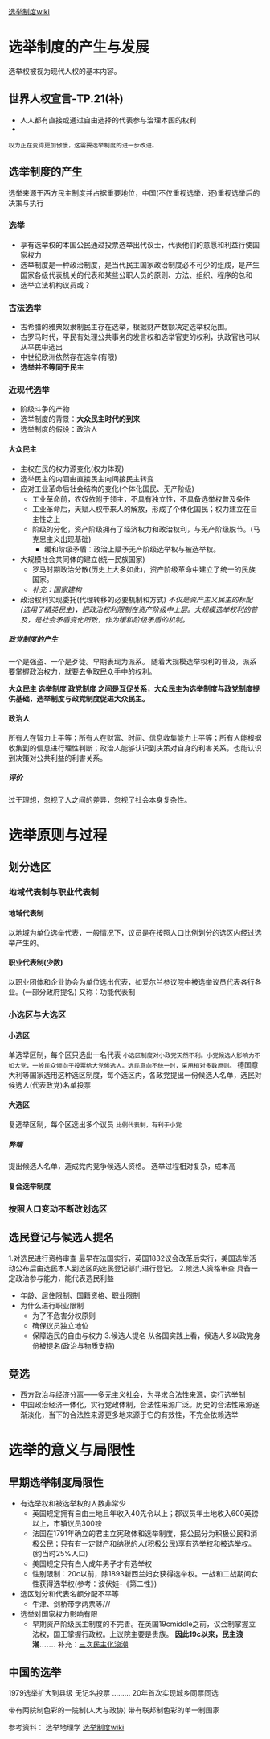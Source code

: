 [选举制度wiki](obsidian://open?vault=%E5%A4%A7%E4%BA%8C%E4%B8%8B&file=%E6%AF%94%E8%BE%83%E6%94%BF%E6%B2%BB%E5%88%B6%E5%BA%A6%2Fsource%2F%E6%8A%95%E7%A5%A8%E5%88%B6%E5%BA%A6.pdf)
# 选举制度的产生与发展
选举权被视为现代人权的基本内容。
## 世界人权宣言-TP.21(补)
- 人人都有直接或通过自由选择的代表参与治理本国的权利
- 

`权力正在变得更加傲慢，这需要选举制度的进一步改进。`
## 选举制度的产生
选举来源于西方民主制度并占据重要地位，中国(不仅重视选举，还)重视选举后的决策与执行

### 选举
- 享有选举权的本国公民通过投票选举出代议士，代表他们的意愿和利益行使国家权力
- 选举制度是一种政治制度，是当代民主国家政治制度必不可少的组成，是产生国家各级代表机关的代表和某些公职人员的原则、方法、组织、程序的总和
- 选举立法机构议员或？
### 古法选举
- 古希腊的雅典奴隶制民主存在选举，根据财产数额决定选举权范围。
- 古罗马时代，平民有处理公共事务的发言权和选举官吏的权利，执政官也可以从平民中选出
- 中世纪欧洲依然存在选举(有限)
- **选举并不等同于民主**
### 近现代选举
- 阶级斗争的产物
- 选举制度的背景：**大众民主时代的到来**
- 选举制度的假设：政治人
#### 大众民主
- 主权在民的权力源变化(权力体现)
- 选举民主的内涵由直接民主向间接民主转变
- 应对工业革命后社会结构的变化(个体化国民、无产阶级)
	- 工业革命前，农奴依附于领主，不具有独立性，不具备选举权普及条件
	- 工业革命后，天赋人权带来人的解放，形成了个体化国民；权力建立在自主性之上
	- 阶级的分化，资产阶级拥有了经济权力和政治权利，与无产阶级脱节。(马克思主义出现基础)
		- 缓和阶级矛盾：政治上赋予无产阶级选举权与被选举权。
- 大规模社会共同体的建立(统一民族国家)
	- 罗马时期政治分散(历史上大多如此)，资产阶级革命中建立了统一的民族国家。
	- *补充：[国家建构](obsidian://open?vault=%E5%A4%A7%E4%BA%8C%E4%B8%8B&file=%E4%B9%A6%2F%E6%94%BF%E6%B2%BB%2F%E7%AC%94%E8%AE%B0%2F%E5%8F%AF%E8%83%BD%E6%80%A7%E7%9A%84%E8%89%BA%E6%9C%AF%EF%BC%9A%E6%AF%94%E8%BE%83%E6%94%BF%E6%B2%BB%E5%AD%A6%2F03.0%E5%9B%BD%E5%AE%B6%E5%BB%BA%E6%9E%84)*
- 政治权利实现委托(代理转移的必要机制和方式)
*不仅是资产主义民主的标配(选用了精英民主)，把政治权利限制在资产阶级中上层。大规模选举权利的普及，是社会矛盾变化所致，作为缓和阶级矛盾的机制。*
##### 政党制度的产生
一个是强盗、一个是歹徒。早期表现为派系。
随着大规模选举权利的普及，派系要掌握政治权力，就要去争取民众手中的权利。

**大众民主        选举制度 政党制度 之间是互促关系，大众民主为选举制度与政党制度提供基础，选举制度与政党制度促进大众民主。** 
#### 政治人
所有人在智力上平等；所有人在财富、时间、信息收集能力上平等；所有人能根据收集到的信息进行理性判断；政治人能够认识到决策对自身的利害关系，也能认识到决策对公共利益的利害关系。
##### 评价
过于理想，忽视了人之间的差异，忽视了社会本身复杂性。


# 选举原则与过程
## 划分选区
### **地域代表制与职业代表制**
#### 地域代表制
以地域为单位选举代表，一般情况下，议员是在按照人口比例划分的选区内经过选举产生的。
#### 职业代表制(少数)
以职业团体和企业协会为单位选出代表，如爱尔兰参议院中被选举议员代表各行各业。(一部分政府提名)
又称：功能代表制

### 小选区与大选区
#### 小选区
单选举区制，每个区只选出一名代表
`小选区制度对小政党天然不利。小党候选人影响力不如大党，一般民众倾向于投票给大党候选人。选民意向不统一时，采用相对多数原则。`
德国意大利等国家选用这种选区制度，每个选区内，各政党提出一份候选人名单，选民对候选人(代表政党)名单投票
#### 大选区
复选举区制，每个区选出多个议员
`比例代表制，有利于小党`
##### 弊端
提出候选人名单，造成党内竞争候选人资格。
选举过程相对复杂，成本高
#### 复合选举制度

### 按照人口变动不断改划选区


## 选民登记与候选人提名
1.对选民进行资格审查
最早在法国实行，英国1832议会改革后实行，美国选举活动公布后由选民本人到选区的选民登记部门进行登记。
2.候选人资格审查
具备一定政治参与能力，能代表选民利益
- 年龄、居住限制、国籍资格、职业限制
- 为什么进行职业限制
	- 为了不危害分权原则
	- 确保议员独立地位
	- 保障选民的自由与权力
3.候选人提名
从各国实践上看，候选人多以政党身份被提名(政治与物质支持)
## 竞选
- 西方政治与经济分离——多元主义社会，为寻求合法性来源，实行选举制
- 中国政治经济一体化，实行党政体制，合法性来源广泛。历史的合法性来源逐渐淡化，当下的合法性来源更多地来源于它的有效性，不完全依赖选举
# 选举的意义与局限性
## 早期选举制度局限性
- 有选举权和被选举权的人数非常少
	- 英国规定拥有自由土地且年收入40先令以上；郡议员年土地收入600英镑以上，市镇议员300镑
	- 法国在1791年确立的君主立宪政体和选举制度，把公民分为积极公民和消极公民；只有有一定财产和纳税的人(积极公民)享有选举权和被选举权。(约当时25%人口)
	- 美国规定只有白人成年男子才有选举权
	- 性别限制：20c以前，除1893新西兰妇女获得选举权。一战和二战期间女性获得选举权(参考：波伏娃-《第二性》)
- 选区划分和代表名额分配不平等
	- 牛津、剑桥带学两票等///
- 选举对国家权力影响有限
	- 早期资产阶级民主制度的不完善。在英国19cmiddle之前，议会制掌握立法权，国王掌握行政权。上议院主要是贵族。
**因此19c以来，民主浪潮.......**
补充：[三次民主化浪潮](obsidian://open?vault=%E5%A4%A7%E4%BA%8C%E4%B8%8B&file=%E4%B9%A6%2F%E6%94%BF%E6%B2%BB%2F%E7%AC%94%E8%AE%B0%2F%E5%8F%AF%E8%83%BD%E6%80%A7%E7%9A%84%E8%89%BA%E6%9C%AF%EF%BC%9A%E6%AF%94%E8%BE%83%E6%94%BF%E6%B2%BB%E5%AD%A6%2F02.0%E6%94%BF%E6%B2%BB%E8%BD%AC%E5%9E%8B-%E5%8E%86%E5%8F%B2%E7%BB%88%E7%BB%93%E8%AE%BA%E7%9A%84%E7%BB%88%E7%BB%93)

## 中国的选举
1979选举扩大到县级
无记名投票
.........
20年首次实现城乡同票同选

带有两院制色彩的一院制(人大与政协)
带有联邦制色彩的单一制国家


参考资料：
选举地理学
[选举制度wiki](obsidian://open?vault=%E5%A4%A7%E4%BA%8C%E4%B8%8B&file=%E6%AF%94%E8%BE%83%E6%94%BF%E6%B2%BB%E5%88%B6%E5%BA%A6%2Fsource%2F%E6%8A%95%E7%A5%A8%E5%88%B6%E5%BA%A6.pdf)